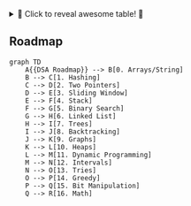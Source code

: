 <details>
<summary>🌈 Click to reveal awesome table! 🚀</summary>

<table>
  <tr>
    <th colspan="3" style="background-color: #4CAF50; color: white; font-size: 16px; font-weight: bold; text-align: center; padding: 10px; border: 2px solid #4CAF50;">🌟 Super Awesome Table 🌟</th>
  </tr>
  <tr>
    <th style="background-color: #2196F3; color: white; padding: 10px; border: 1px solid #1976D2;">Header 1 📊</th>
    <th style="background-color: #FFC107; color: black; padding: 10px; border: 1px solid #FFA000;">Header 2 💡</th>
    <th style="background-color: #E91E63; color: white; padding: 10px; border: 1px solid #C2185B;">Header 3 🎨</th>
  </tr>
  <tr>
    <td style="background-color: #E3F2FD; padding: 10px; border: 1px solid #90CAF9;">
      <details>
        <summary>Expand for cool stuff!</summary>
        <ul>
          <li>Item 1 🔥</li>
          <li>Item 2 ⚡</li>
        </ul>
      </details>
    </td>
    <td style="background-color: #FFF9C4; padding: 10px; border: 1px solid #FFF176;">
      <img src="https://github.githubassets.com/images/icons/emoji/octocat.png" alt="Octocat" width="50"><br>
      GitHub Octocat!
    </td>
    <td style="background-color: #FCE4EC; padding: 10px; border: 1px solid #F48FB1;">
      <code>console.log("Hello!")</code>
    </td>
  </tr>
  <tr>
    <td style="background-color: #E8F5E9; padding: 10px; border: 1px solid #A5D6A7;">
      <a href="https://github.com">GitHub Link</a>
    </td>
    <td style="background-color: #FFECB3; padding: 10px; border: 1px solid #FFD54F;">
      <blockquote>Inspiring quote here!</blockquote>
    </td>
    <td style="background-color: #F3E5F5; padding: 10px; border: 1px solid #CE93D8;">
      <details>
        <summary>Task List</summary>
        <ul>
          <li>[ ] Task 1</li>
          <li>[x] Task 2</li>
        </ul>
      </details>
    </td>
  </tr>
</table>

</details>


## Roadmap
```mermaid
graph TD
    A{{DSA Roadmap}} --> B[0. Arrays/String]
    B --> C[1. Hashing]
    C --> D[2. Two Pointers]
    D --> E[3. Sliding Window]
    E --> F[4. Stack]
    F --> G[5. Binary Search]
    G --> H[6. Linked List]
    H --> I[7. Trees]
    I --> J[8. Backtracking]
    J --> K[9. Graphs]
    K --> L[10. Heaps]
    L --> M[11. Dynamic Programming]
    M --> N[12. Intervals]
    N --> O[13. Tries]
    O --> P[14. Greedy]
    P --> Q[15. Bit Manipulation]
    Q --> R[16. Math]
```
<!-- another alternative>

```mermaid

mindmap
  root((DSA Roadmap))
    Arrays & Hashing
      Two Pointers
        Binary Search
        Sliding Window
        Linked List
      Stack
    Trees
      Tries
      Backtracking
        Graphs
        1-D DP
      Heap / Priority Queue
        Intervals
        Greedy
        Advanced Graphs
        2-D DP
        Bit Manipulation
          Math & Geometry
```
<!-- another alternative-->
